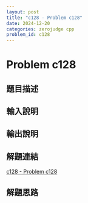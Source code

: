 ```yaml
---
layout: post
title: "c128 - Problem c128"
date: 2024-12-20
categories: zerojudge cpp
problem_id: c128
---
```


# Problem c128

## 題目描述



## 輸入說明



## 輸出說明



## 解題連結

[c128 - Problem c128](https://zerojudge.tw/ShowProblem?problemid=c128)

## 解題思路

